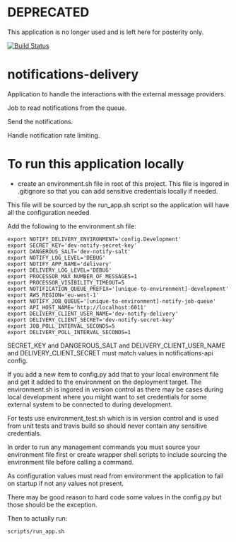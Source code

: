 # DEPRECATED

This application is no longer used and is left here for posterity only.

[![Build Status](https://api.travis-ci.org/alphagov/notifications-delivery.svg?branch=master)](https://api.travis-ci.org/alphagov/notifications-delivery.svg?branch=master)

# notifications-delivery
Application to handle the interactions with the external message providers.

Job to read notifications from the queue.

Send the notifications.

Handle notification rate limiting.


# To run this application locally

* create an environment.sh file in root of this project. This file is ingored in .gitignore so
that you can add sensitive credentials locally if needed.

This file will be sourced by the run_app.sh script so the application will have all the configuration needed.

Add the following to the environment.sh file:

```
export NOTIFY_DELIVERY_ENVIRONMENT='config.Development'
export SECRET_KEY='dev-notify-secret-key'
export DANGEROUS_SALT='dev-notify-salt'
export NOTIFY_LOG_LEVEL='DEBUG'
export NOTIFY_APP_NAME='delivery'
export DELIVERY_LOG_LEVEL='DEBUG'
export PROCESSOR_MAX_NUMBER_OF_MESSAGES=1
export PROCESSOR_VISIBILITY_TIMEOUT=5
export NOTIFICATION_QUEUE_PREFIX='[unique-to-environment]-development'
export AWS_REGION='eu-west-1'
export NOTIFY_JOB_QUEUE='[unique-to-environment]-notify-job-queue'
export API_HOST_NAME='http://localhost:6011'
export DELIVERY_CLIENT_USER_NAME='dev-notify-delivery'
export DELIVERY_CLIENT_SECRET='dev-notify-secret-key'
export JOB_POLL_INTERVAL_SECONDS=5
export DELIVERY_POLL_INTERVAL_SECONDS=1

```

SECRET_KEY and DANGEROUS_SALT and DELIVERY_CLIENT_USER_NAME and DELIVERY_CLIENT_SECRET must match values in notifications-api config.

If you add a new item to config.py add that to your local environment file and get it added
to the environment on the deployment target. The environment.sh is ingored in version control as there may be
cases during local development where you might want to set credentials for some external system to be connected
to during development.

For tests use environment_test.sh which is in version control and is used from unit tests and travis build so should
never contain any sensitive credentials.

In order to run any management commands you must source your environment file first or create wrapper shell scripts
to include sourcing the environment file before calling a command.

As configuration values must read from environment the application to fail on startup if not any values not present.

There may be good reason to hard code some values in the config.py but those should be the exception.

Then to actually run:

```
scripts/run_app.sh
```
